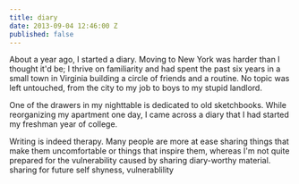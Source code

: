 ```yaml
---
title: diary
date: 2013-09-04 12:46:00 Z
published: false
---
```


About a year ago, I started a diary. Moving to New York was harder than I thought it'd be; I thrive on familiarity and had spent the past six years in a small town in Virginia building a circle of friends and a routine. No topic was left untouched, from the city to my job to boys to my stupid landlord.

One of the drawers in my nighttable is dedicated to old sketchbooks. While reorganizing my apartment one day, I came across a diary that I had started my freshman year of college.

Writing is indeed therapy. Many people are more at ease sharing things that make them uncomfortable or things that inspire them, whereas I'm not quite prepared for the vulnerability caused by sharing diary-worthy material. 
sharing for future self
shyness, vulnerablility
